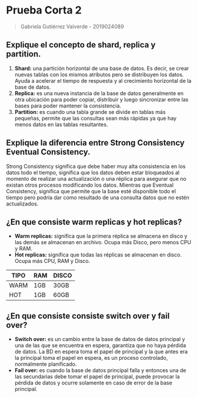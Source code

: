 # Prueba Corta 2

> Gabriela Gutiérrez Valverde - 2019024089

## Explique el concepto de shard, replica y partition.
1. **Shard:** una partición horizontal de una base de datos. Es decir, se crear nuevas tablas con los mismos atributos pero se distribuyen los datos. Ayuda a acelerar el tiempo de respuesta y al crecimiento horizontal de la base de datos.
2. **Replica:** es una nueva instancia de la base de datos generalmente en otra ubicación para poder copiar, distribuir y luego sincronizar entre las bases para poder mantener la consistencia.
3. **Partition:** es cuando una tabla grande se divide en tablas más pequeñas, permite que las consultas sean más rápidas ya que hay menos datos en las tablas resultantes.

## Explique la diferencia entre Strong Consistency Eventual Consistency.
Strong Consistency significa que debe haber muy alta consistencia en los datos todo el tiempo, significa que los datos deben estar bloqueados al momento de realizar una actualización o una réplica para asegurar que no existan otros procesos modificando los datos. Mientras que Eventual Consistency, significa que permite que la base esté disponible todo el tiempo pero podría dar como resultado de una consulta datos que no estén actualizados.

## ¿En que consiste warm replicas y hot replicas?
- **Warm replicas:** significa que la primera réplica se almacena en disco y las demás se almacenan en archivo. Ocupa más Disco, pero menos CPU y RAM.
- **Hot replicas:** significa que todas las réplicas se almacenan en disco. Ocupa más CPU, RAM y Disco.

| TIPO | RAM | DISCO |
| ------ | ------ | ------ |
| WARM | 1GB | 30GB |
| HOT | 1GB | 60GB |


## ¿En que consiste consiste switch over y fail over?
- **Switch over:** es un cambio entre la base de datos de datos principal y una de las que se encuentra en espera, garantiza que no haya pérdida de datos. La BD en espera toma el papel de principal y la que antes era la principal toma el papel en espera, es un proceso controlado, normalmente planificado.
- **Fail over:** es cuando la base de datos principal falla y entonces una de las secundarias debe tomar el papel de principal, puede provocar la pérdida de datos y ocurre solamente en caso de error de la base principal.